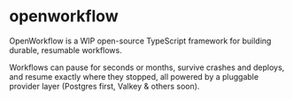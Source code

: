 # openworkflow

OpenWorkflow is a WIP open-source TypeScript framework for building durable, resumable workflows.

Workflows can pause for seconds or months, survive crashes and deploys, and resume exactly where they stopped, all powered by a pluggable provider layer (Postgres first, Valkey & others soon).
